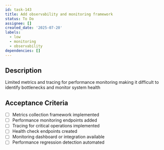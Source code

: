 ```yaml
---
id: task-143
title: Add observability and monitoring framework
status: To Do
assignee: []
created_date: '2025-07-20'
labels:
  - low
  - monitoring
  - observability
dependencies: []
---
```


## Description

Limited metrics and tracing for performance monitoring making it difficult to identify bottlenecks and monitor system health

## Acceptance Criteria

- [ ] Metrics collection framework implemented
- [ ] Performance monitoring endpoints added
- [ ] Tracing for critical operations implemented
- [ ] Health check endpoints created
- [ ] Monitoring dashboard or integration available
- [ ] Performance regression detection automated
